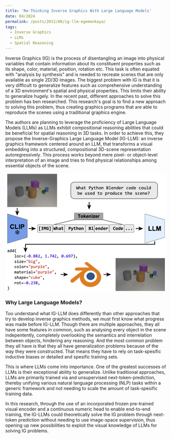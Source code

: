 ```yaml
---
title: 'Re-Thinking Inverse Graphics With Large Language Models'
date: 04/2024
permalink: /posts/2012/08/ig-llm-egemenkaya/
tags:
  - Inverse Graphics
  - LLMs
  - Spatial Reasoning
---
```


Inverse Graphics (IG) is the process of disentangling an image into physical variables that contain information about its constituent properties such as its shape, color, material, position, rotation etc. This task is often equated with "analysis by synthesis" and is needed to recreate scenes that are only available as single 2D/3D images. 
The biggest problem with IG is that it is very difficult to generalize features such as comprehensive understanding of a 3D environment's spatial and physical properties. This limits their ability to generalize hugely. In the recent past, different approaches to solve this problem has ben researched. This research's goal is to find a new approach to solving this problem, thus creating graphics programs that are able to reproduce the scenes using a traditional graphics engine.

The authors are planning to leverage the proficiency of Large Language Models (LLMs) as LLMs exhibit compositional reasoning abilities that could be beneficial for spatial reasoning in 3D tasks. In order to achieve this, they propose the Inverse-Graphics Large Language Model (IG-LLM): an inverse graphics framework centered around an LLM, that transforms a visual embedding into a structured, compositional 3D-scene representation autoregressively. This process works beyond mere pixel- or object-level interpretation of an image and tries to find physical relationships among essential objects of the scene.

<img src="/images/ig-llm-blenderpipe.png" alt="IG-LLM Example" align="center" width="600"/>

<h3 id="why llms">Why Large Language Models?</h3>

Too understand what IG-LLM does differently than other approaches that try to develop inverse graphics methods, we must first know what progress was made before IG-LLM. Though there are multiple approaches, they all have some features in common, such as analysing every object in the scene indepentently, completely overlooking the semantics and interrelation between objects, hindering any reasoning. And the most common problem they all have is that they all have generalization problems because of the way they were constructed. That means they have to rely on task-spesific inductive biases or detailed and spesific training sets.

This is where LLMs come into importance. One of the greatest successes of LLMs is their exceptional ability to generalize. Unlike traditional approaches, LLMs are primarily trained via and unsupervised next-token-prediction, thereby unifying various natural language processing (NLP) tasks within a generic framework and not needing to scale the amount of task-spesific training data.

In this research, through the use of an incorporated frozen pre-trained visual encoder and a continuous numeric head to enable end-to-end training, the IG-LLMs could theoretically solve the IG problem through next-token prediction without needing to use image-space supervision, thus opening up new possibilities to exploit the visual knowledge of LLMs for solving IG problems. 
